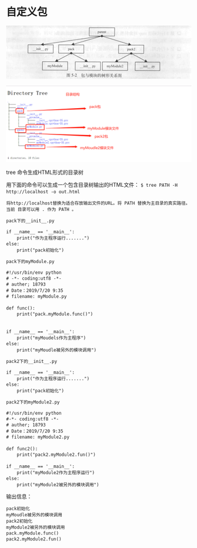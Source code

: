 # 自定义包
![](../../_static/zidingyi-package001.png)

![](../../_static/package-python0001.png)

tree 命令生成HTML形式的目录树

用下面的命令可以生成一个包含目录树输出的HTML文件：
`$ tree PATH -H http://localhost -o out.html`

`将http://localhost替换为适合存放输出文件的URL。将 PATH 替换为主目录的真实路径。当前
目录可以用 . 作为 PATH 。`


`pack下的__init__.py`
``` 
if __name__ == '__main__':
    print("作为主程序运行.......")
else:
    print("pack初始化")
```

`pack下的myModule.py`
``` 
#!/usr/bin/env python
# -*- coding:utf8 -*-
# auther; 18793
# Date：2019/7/20 9:35
# filename: myModule.py

def func():
    print("pack.myModule.func()")


if __name__ == '__main__':
    print("myMoudels作为主程序")
else:
    print("myMoudle被另外的模块调用")

```


`pack2下的__init__.py`
``` 
if __name__ == '__main__':
    print("作为主程序运行.......")
else:
    print("pack初始化")
```


`pack2下的myModule2.py`
``` 
#!/usr/bin/env python
#-*- coding:utf8 -*-
# auther; 18793
# Date：2019/7/20 9:35
# filename: myModule2.py

def func2():
    print("pack2.myModule2.fun()")

if __name__ == '__main__':
    print("myModule2作为主程序运行")
else:
    print("myModule2被另外的模块调用")

```

输出信息：
``` 
pack初始化
myMoudle被另外的模块调用
pack2初始化
myModule2被另外的模块调用
pack.myModule.func()
pack2.myModule2.fun()
```